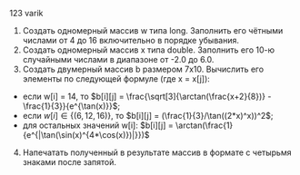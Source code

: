 123 varik
1. Создать одномерный массив w типа long. Заполнить его чётными числами от 4 до 16 включительно в порядке убывания.
2. Создать одномерный массив x типа double. Заполнить его 10-ю случайными числами в диапазоне от -2.0 до 6.0.
3. Создать двумерный массив b размером 7x10. Вычислить его элементы по следующей формуле (где x = x[j]):
  - если w[i] = 14, то $b[i][j] = \frac{\sqrt[3]{\arctan(\frac{x+2}{8})} - \frac{1}{3}}{e^{\tan(x)}}$;
  - если $w[i] \in \{(6, 12, 16)\}$, то $b[i][j] = (\frac{1}{3}/\tan((2*x)^x))^2$;
  - для остальных значений w[i]: $b[i][j] = \arctan(\frac{1}{e^{|\tan(\sin(x)^{4*\cos(x)})|}})$
4. Напечатать  полученный в результате массив в формате с четырьмя знаками после запятой.

